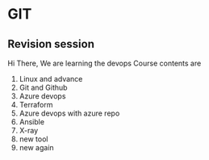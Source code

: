 
# GIT
## Revision session
Hi There,
We are learning the devops 
Course contents are 
1. Linux and advance
2. Git and Github
3. Azure devops
4. Terraform
5. Azure devops with azure repo 
6. Ansible
7. X-ray
8. new tool
9. new again

